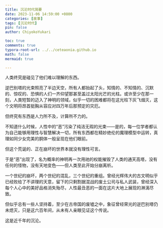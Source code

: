 ```yaml
---
title: 沉沦时代简要
date: 2023-11-06 14:59:00 +0800
categories: [故事]
tags: [沉沦时代]
pin: false
author: ChiyokoYukari

toc: true
comments: true
typora-root-url: ../../ceteaonia.github.io
math: false
mermaid: true

---
```

人类终究是碰见了他们难以理解的东西。

逆巴别塔的光束照亮了半边天空，所有人都抬起了头，知情的、不知情的、沉默的、惊叹的、恐惧的人们一齐仰望那甚至盖过太阳光芒的光柱。或许至少在那一刻，人类短暂的迈入了神明的领域，似乎一切的困难都将在这光柱下灰飞烟灭，这个文明将昂首挺胸从容应对四万年后那预定的灾厄。

但终究有东西是人力所不及，计算所不力的。

不知道什么时候，人性中的“恶”污染了纯洁无瑕的光束——是的，每一位学者都认为自己能够用理性与智慧解决一切，所有东西都在精妙绝伦的魔理模型中运转，真理如同少女完美的胴体一般呈现在他们眼前。

但这个荒诞的、正在崩坏的世界本就没有理性可言。

于是“恶”出现了，名为概率的神明再一次用祂的权能摧毁了人类的通天高塔，没有任何的怪物，没有天地变色——但人类至此开始分崩离析。

一个世纪的崩坏，两个世纪的混乱，三个世纪的重组。曾经光辉伟大的古文明似乎已经败给了不讲理的天意，留下的只剩割据混战的废土公司与私人武装，曾经深入每个人心中的美好品格消失殆尽，人性最丑恶的一面在这片大地上展现的淋漓尽致。

但似乎总有一些人坚持着，至少在古帝国的废墟之中，象征曾经荣光的逆巴别塔仍未熄灭，只是这六百年间，从未有人亲眼见证这个传说。

这是近千年的沉沦。